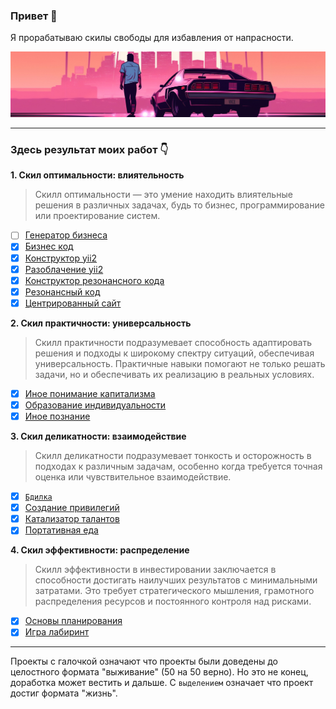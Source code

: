 ### Привет 👋

Я прорабатываю скилы свободы для избавления от напрасности.

![](./pictures/4.jpg)

<hr>

### Здесь результат моих работ 👇

<b>1. Скил оптимальности: влиятельность</b>
 > Скилл оптимальности — это умение находить влиятельные решения в различных задачах, будь то бизнес, программирование или проектирование систем.
   - [ ] <a href="https://github.com/botogame/botogame/blob/main/freedom/influence/business_code_constructor/README.md">Генератор бизнеса</a>
   - [X] <a href="https://github.com/botogame/botogame/blob/main/freedom/influence/business_code/README.md">Бизнес код</a>
   - [X] <a href="https://github.com/botogame/botogame/blob/main/freedom/influence/yii2_constructor/README.md">Конструктор yii2</a>
   - [X] <a href="https://github.com/botogame/botogame/blob/main/freedom/influence/expose_yii2/README.md">Разоблачение yii2</a>
   - [X] <a href="https://github.com/botogame/botogame/blob/main/freedom/influence/resonance_code_constructor/README.md">Конструктор резонансного кода</a>
   - [X] <a href="https://github.com/botogame/botogame/blob/main/freedom/influence/resonant_code/README.md">Резонансный код</a>
   - [X] <a href="https://github.com/botogame/botogame/blob/main/freedom/influence/centered_site/README.md">Центрированный сайт</a>

<b>2. Скил практичности: универсальность</b>
 > Скилл практичности подразумевает способность адаптировать решения и подходы к широкому спектру ситуаций, обеспечивая универсальность. Практичные навыки помогают не только решать задачи, но и обеспечивать их реализацию в реальных условиях. 
   - [X] <a href="https://github.com/botogame/botogame/blob/main/freedom/versatility/different_understanding_capitalism/README.md">Иное понимание капитализма</a>
   - [X] <a href="https://github.com/botogame/botogame/blob/main/freedom/versatility/education_individuality/README.md">Образование индивидуальности</a>
   - [X] <a href="https://github.com/botogame/botogame/blob/main/freedom/versatility/other_knowledge/README.md">Иное познание</a>
   
<b>3. Скил деликатности: взаимодействие</b>

> Скилл деликатности подразумевает тонкость и осторожность в подходах к различным задачам, особенно когда требуется точная оценка или чувствительное взаимодействие. 

   - [X] <a target="_blank" href="https://github.com/botogame/botogame/blob/main/freedom/evaluate/vigil/README.md">`Бдилка`</a>
   - [X] <a href="https://github.com/botogame/botogame/blob/main/freedom/evaluate/creating_privileges/README.md">Создание привилегий</a>
   - [X] <a href="https://github.com/botogame/botogame/blob/main/freedom/evaluate/talent_catalyst/README.md">Катализатор талантов</a>
   - [X] <a href="https://github.com/botogame/botogame/blob/main/freedom/evaluate/portable_food/README.md">Портативная еда</a>

<b>4. Скил эффективности: распределение</b>
> Скилл эффективности в инвестировании заключается в способности достигать наилучших результатов с минимальными затратами. Это требует стратегического мышления, грамотного распределения ресурсов и постоянного контроля над рисками.
   - [X] <a href="https://github.com/botogame/botogame/blob/main/freedom/investing/planning_basics/README.md">Основы планирования</a>
   - [X] <a href="https://github.com/botogame/botogame/blob/main/freedom/investing/maze_game/README.md">Игра лабиринт</a>

<hr>

Проекты с галочкой означают что проекты были доведены до целостного формата "выживание" (50 на 50 верно). Но это не конец, доработка может вестить и дальше. С `выделением` означает что проект достиг формата "жизнь".
